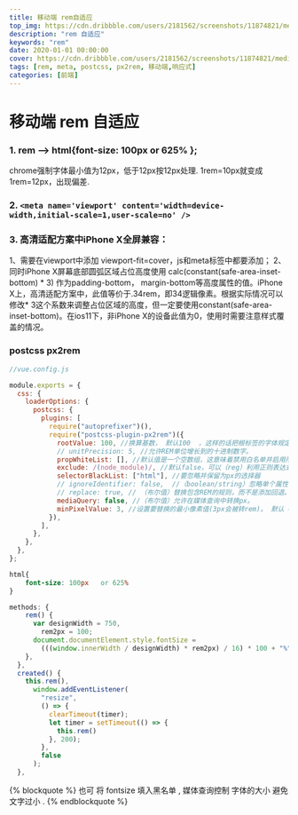 ```yaml
---
title: 移动端 rem自适应
top_img: https://cdn.dribbble.com/users/2181562/screenshots/11874821/media/7f180ffc5c497dabfb96f9dac1647ddb.jpg
description: "rem 自适应"
keywords: "rem"
date: 2020-01-01 00:00:00
cover: https://cdn.dribbble.com/users/2181562/screenshots/11874821/media/7f180ffc5c497dabfb96f9dac1647ddb.jpg
tags: [rem, meta, postcss, px2rem, 移动端,响应式]
categories: [前端]
---
```


# 移动端 rem 自适应

### 1. rem --> html{font-size: 100px   or 625%   };
   chrome强制字体最小值为12px，低于12px按12px处理.
   1rem=10px就变成1rem=12px，出现偏差.


### 2. `<meta name='viewport' content='width=device-width,initial-scale=1,user-scale=no' />`

### 3. 高清适配方案中iPhone X全屏兼容：
  1、需要在viewport中添加 viewport-fit=cover，js和meta标签中都要添加；
  2、同时iPhone X屏幕底部圆弧区域占位高度使用 calc(constant(safe-area-inset-bottom) * 3) 作为padding-bottom， margin-bottom等高度属性的值。iPhone X上，高清适配方案中，此值等价于.34rem，即34逻辑像素。根据实际情况可以修改* 3这个系数来调整占位区域的高度，但一定要使用constant(safe-area-inset-bottom)。在ios11下，非iPhone X的设备此值为0，使用时需要注意样式覆盖的情况。

### postcss   px2rem
```js
//vue.config.js

module.exports = {
  css: {
    loaderOptions: {
      postcss: {
        plugins: [
          require("autoprefixer")(),
          require("postcss-plugin-px2rem")({
            rootValue: 100, //换算基数， 默认100  ，这样的话把根标签的字体规定为1rem为100px,这样就可以从设计稿上量出多少个px直接在代码中写多上px了。
            // unitPrecision: 5, //允许REM单位增长到的十进制数字。
            propWhiteList: [], //默认值是一个空数组，这意味着禁用白名单并启用所有属性。
            exclude: /(node_module)/, //默认false，可以（reg）利用正则表达式排除某些文件夹的方法，例如/(node_module)\/如果想把前端UI框架内的px也转换成rem，请把此属性设为默认值
            selectorBlackList: ["html"], //要忽略并保留为px的选择器
            // ignoreIdentifier: false,  //（boolean/string）忽略单个属性的方法，启用ignoreidentifier后，replace将自动设置为true。
            // replace: true, // （布尔值）替换包含REM的规则，而不是添加回退。
            mediaQuery: false, //（布尔值）允许在媒体查询中转换px。
            minPixelValue: 3, //设置要替换的最小像素值(3px会被转rem)。 默认 0
          }),
        ],
      },
    },
  },
};
```

```css
html{
	font-size: 100px   or 625%  
}
```

```js
methods: {
    rem() {
      var designWidth = 750,
        rem2px = 100;
      document.documentElement.style.fontSize =
        (((window.innerWidth / designWidth) * rem2px) / 16) * 100 + "%";
    },
  },
  created() {
    this.rem(),
      window.addEventListener(
        "resize",
        () => {
          clearTimeout(timer);
          let timer = setTimeout(() => {
            this.rem()
          }, 200);
        },
        false
      );
  },
```




{% blockquote  %}
也可 将 fontsize  填入黑名单 , 媒体查询控制 字体的大小 避免 文字过小  .
{% endblockquote %}

